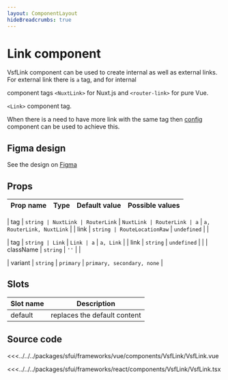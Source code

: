 ```yaml
---
layout: ComponentLayout
hideBreadcrumbs: true
---
```

# Link component

VsfLink component can be used to create internal as well as external links. For external link there is `a` tag, and for internal
<!-- vue -->
component tags `<NuxtLink>` for Nuxt.js and `<router-link>` for pure Vue.
<!-- end vue -->
<!-- react -->
`<Link>` component tag.
<!-- end react -->

When there is a need to have more link with the same tag then [config](config.html) component can be used to achieve this.

<Generate />

## Figma design

See the design on [Figma](https://www.figma.com/file/CWOkbpne0tDpSenT4ZEUTQ/%F0%9F%9B%A0-SFUI-2.0-%7C-Development?node-id=18519%3A48623&t=iKFrkxIDvwrjNfuY-0)

## Props

| Prop name             | Type                       | Default value | Possible values                        |
|-----------------------|----------------------------|---------------|----------------------------------------|
<!-- vue -->
|  tag                 |  `string | NuxtLink | RouterLink`            |   `NuxtLink | RouterLink | a`          |  `a, RouterLink, NuxtLink`                |
|  link                 |  `string | RouteLocationRaw`           |   `undefined`   |                                        |
<!-- end vue -->
<!-- react -->
|  tag                 |  `string | Link`            |   `Link | a`          |  `a, Link`                |
|  link                 |  `string`           |   `undefined`   |                                        |
|  className            |  `string`                    |   `''`          |                                        |
<!-- end react -->
|  variant              |  `string`                    |   `primary`     |  `primary, secondary, none`                    |

<!-- vue -->
## Slots

| Slot name |            Description            |
| --------- | :-------------------------------: |
|  default  | replaces the default content      |
<!-- end vue -->

## Source code

<!-- vue -->
<<<../../../packages/sfui/frameworks/vue/components/VsfLink/VsfLink.vue
<!-- end vue -->
<!-- react -->
<<<../../../packages/sfui/frameworks/react/components/VsfLink/VsfLink.tsx
<!-- end react -->
